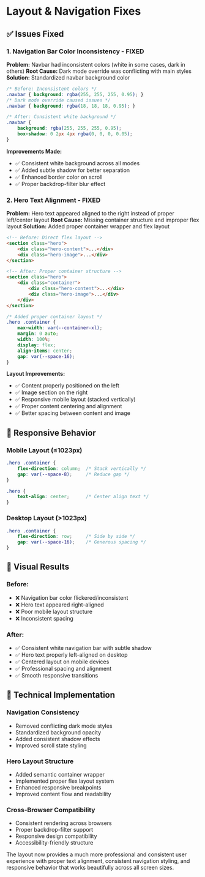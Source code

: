 # Layout & Navigation Fixes

## ✅ Issues Fixed

### **1. Navigation Bar Color Inconsistency** - FIXED
**Problem:** Navbar had inconsistent colors (white in some cases, dark in others)
**Root Cause:** Dark mode override was conflicting with main styles
**Solution:** Standardized navbar background color

```css
/* Before: Inconsistent colors */
.navbar { background: rgba(255, 255, 255, 0.95); }
/* Dark mode override caused issues */
.navbar { background: rgba(18, 18, 18, 0.95); }

/* After: Consistent white background */
.navbar { 
    background: rgba(255, 255, 255, 0.95);
    box-shadow: 0 2px 4px rgba(0, 0, 0, 0.05);
}
```

**Improvements Made:**
- ✅ Consistent white background across all modes
- ✅ Added subtle shadow for better separation
- ✅ Enhanced border color on scroll
- ✅ Proper backdrop-filter blur effect

### **2. Hero Text Alignment** - FIXED
**Problem:** Hero text appeared aligned to the right instead of proper left/center layout
**Root Cause:** Missing container structure and improper flex layout
**Solution:** Added proper container wrapper and flex layout

```html
<!-- Before: Direct flex layout -->
<section class="hero">
    <div class="hero-content">...</div>
    <div class="hero-image">...</div>
</section>

<!-- After: Proper container structure -->
<section class="hero">
    <div class="container">
        <div class="hero-content">...</div>
        <div class="hero-image">...</div>
    </div>
</section>
```

```css
/* Added proper container layout */
.hero .container {
    max-width: var(--container-xl);
    margin: 0 auto;
    width: 100%;
    display: flex;
    align-items: center;
    gap: var(--space-16);
}
```

**Layout Improvements:**
- ✅ Content properly positioned on the left
- ✅ Image section on the right
- ✅ Responsive mobile layout (stacked vertically)
- ✅ Proper content centering and alignment
- ✅ Better spacing between content and image

## 📱 Responsive Behavior

### **Mobile Layout (≤1023px)**
```css
.hero .container {
    flex-direction: column;  /* Stack vertically */
    gap: var(--space-8);     /* Reduce gap */
}

.hero {
    text-align: center;      /* Center align text */
}
```

### **Desktop Layout (>1023px)**
```css
.hero .container {
    flex-direction: row;     /* Side by side */
    gap: var(--space-16);    /* Generous spacing */
}
```

## 🎯 Visual Results

### **Before:**
- ❌ Navigation bar color flickered/inconsistent
- ❌ Hero text appeared right-aligned
- ❌ Poor mobile layout structure
- ❌ Inconsistent spacing

### **After:**
- ✅ Consistent white navigation bar with subtle shadow
- ✅ Hero text properly left-aligned on desktop
- ✅ Centered layout on mobile devices
- ✅ Professional spacing and alignment
- ✅ Smooth responsive transitions

## 🔧 Technical Implementation

### **Navigation Consistency**
- Removed conflicting dark mode styles
- Standardized background opacity
- Added consistent shadow effects
- Improved scroll state styling

### **Hero Layout Structure**
- Added semantic container wrapper
- Implemented proper flex layout system
- Enhanced responsive breakpoints
- Improved content flow and readability

### **Cross-Browser Compatibility**
- Consistent rendering across browsers
- Proper backdrop-filter support
- Responsive design compatibility
- Accessibility-friendly structure

The layout now provides a much more professional and consistent user experience with proper text alignment, consistent navigation styling, and responsive behavior that works beautifully across all screen sizes.